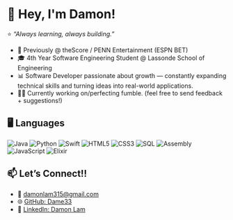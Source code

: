 # 👋 Hey, I'm Damon!
⭐️ *“Always learning, always building.”*

- 💼 Previously @ theScore / PENN Entertainment (ESPN BET)
- 🎓 4th Year Software Engineering Student @ Lassonde School of Engineering
- 📊 Software Developer passionate about growth — constantly expanding technical skills and turning ideas into real-world applications.
- 📱🏈 Currently working on/perfecting fumble. (feel free to send feedback + suggestions!)
  
## 🖥️ Languages

![Java](https://img.shields.io/badge/-Java-007396?logo=java&logoColor=white)
![Python](https://img.shields.io/badge/-Python-3776AB?logo=python&logoColor=white)
![Swift](https://img.shields.io/badge/-Swift-FA7343?logo=swift&logoColor=white)
![HTML5](https://img.shields.io/badge/-HTML5-E34F26?logo=html5&logoColor=white)
![CSS3](https://img.shields.io/badge/-CSS3-1572B6?logo=css3&logoColor=white)
![SQL](https://img.shields.io/badge/-SQL-003B57?logo=database&logoColor=white)
![Assembly](https://img.shields.io/badge/-Assembly-555555?logo=none&logoColor=white)
![JavaScript](https://img.shields.io/badge/-JavaScript-F7DF1E?logo=javascript&logoColor=black)
![Elixir](https://img.shields.io/badge/-Elixir-4B275F?logo=elixir&logoColor=white)

## 📫 Let’s Connect!!
- 📧 [damonlam315@gmail.com](mailto:damonlam315@gmail.com)  
- 🌐 [GitHub: Dame33](https://github.com/Dame33)  
- 💼 [LinkedIn: Damon Lam](https://linkedin.com/in/damon-lam)

